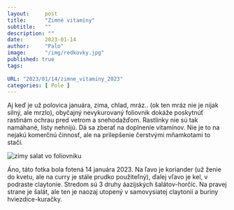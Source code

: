 ```yaml
---
layout:     post
title:      "Zimné vitamíny"
subtitle:   ""
description: ""
date:       2023-01-14
author:     "Palo"
image:      "/img/redkovky.jpg"
published: true
tags:
  
URL: "2023/01/14/zimne_vitaminy_2023"
categories: [ Pole ]
---
```

Aj keď je už polovica januára, zima, chlad, mráz.. (ok ten mráz nie je nijak silný, ale mrzlo), obyčajný nevykurovaný foliovnik dokáže poskytnúť rastinám ochrau pred vetrom a snehodažďom. Rastlinky nie sú tak namáhané, listy nehnijú. Dá sa zberať na doplnenie vitamínov. Nie je to na nejakú komerčnú činnosť, ale na prilepšenie čerstvými mňamkotami to stačí.

![zimy salat vo foliovniku](/img/foliak-14-23.jpeg)

Áno, táto fotka bola fotená 14 januára 2023.
Na ľavo je koriander (už ženie do kvetu, ale na curry je stále prudko použiteľný), ďalej vľavo je kel, v podraste claytonie. Stredom sú 3 druhy áazijských šalátov-horčíc. Na pravej strane je šalát, ale ten je naozaj utopený v samovysiatej claytonii a buriny hviezdice-kuračky.

